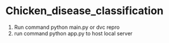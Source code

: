 # Chicken_disease_classification

1. Run command python main.py or dvc repro
2. run command python app.py to host local server